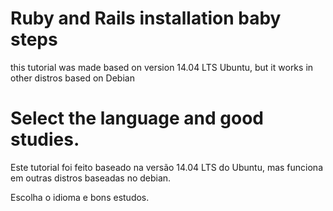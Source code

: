 # Ruby and Rails installation baby steps

this tutorial was made based on version 14.04 LTS Ubuntu, but it works in other distros based on Debian 

Select the language and good studies.
===
Este tutorial foi feito baseado na versão 14.04 LTS do Ubuntu, mas funciona em outras distros baseadas no debian.

Escolha o idioma e bons estudos.
